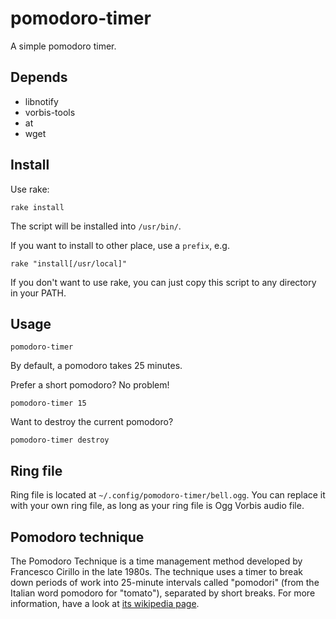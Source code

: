 pomodoro-timer
==============

A simple pomodoro timer.

Depends
-------

- libnotify
- vorbis-tools
- at
- wget

Install
-------

Use rake:

    rake install 

The script will be installed into `/usr/bin/`.

If you want to install to other place, use a `prefix`, e.g.

    rake "install[/usr/local]"

If you don't want to use rake, you can just copy this script to any directory in your PATH.


Usage
-----

    pomodoro-timer

By default, a pomodoro takes 25 minutes.

Prefer a short pomodoro? No problem!

    pomodoro-timer 15

Want to destroy the current pomodoro?

    pomodoro-timer destroy


Ring file
---------

Ring file is located at `~/.config/pomodoro-timer/bell.ogg`.
You can replace it with your own ring file,
as long as your ring file is Ogg Vorbis audio file.


Pomodoro technique
------------------

The Pomodoro Technique is a time management method developed by Francesco Cirillo in the late 1980s.
The technique uses a timer to break down periods of work into 25-minute intervals called "pomodori" (from the Italian word pomodoro for "tomato"), separated by short breaks. 
For more information, have a look at [its wikipedia page](https://en.wikipedia.org/wiki/Pomodoro_Technique).
